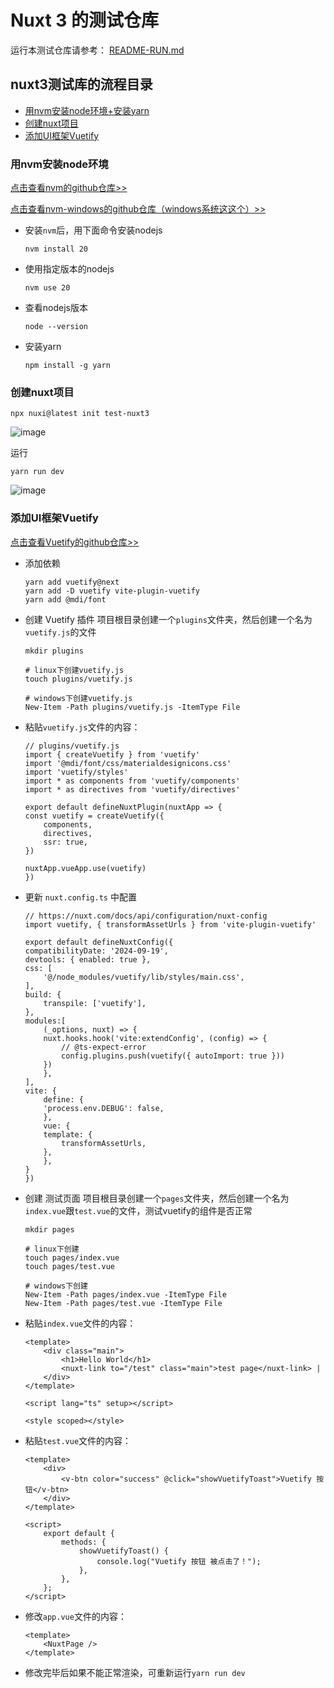 # Nuxt 3 的测试仓库

运行本测试仓库请参考： [README-RUN.md](README-RUN.md)

## nuxt3测试库的流程目录
- [用nvm安装node环境+安装yarn](#用nvm安装node环境)
- [创建nuxt项目](#创建nuxt项目)
- [添加UI框架Vuetify](#添加UI框架Vuetify)


### 用nvm安装node环境
[点击查看nvm的github仓库>>](https://github.com/nvm-sh/nvm)

[点击查看nvm-windows的github仓库（windows系统这这个）>>](https://github.com/coreybutler/nvm-windows)

- 安装`nvm`后，用下面命令安装nodejs
    ```shell
    nvm install 20
    ```

- 使用指定版本的nodejs
    ```shell
    nvm use 20
    ```

- 查看nodejs版本
    ```shell
    node --version
    ```

- 安装yarn
    ```shell
    npm install -g yarn
    ```

### 创建nuxt项目
```shell
npx nuxi@latest init test-nuxt3
```
![image](https://github.com/user-attachments/assets/f5e6f8e6-e045-4325-a010-d68beae8e6fa)

运行
```shell
yarn run dev
```
![image](https://github.com/user-attachments/assets/7be4a5ac-1517-45f6-b9c0-dcc981372ab4)


### 添加UI框架Vuetify
[点击查看Vuetify的github仓库>>](https://github.com/vuetifyjs/vuetify)

- 添加依赖
    ```shell
    yarn add vuetify@next
    yarn add -D vuetify vite-plugin-vuetify
    yarn add @mdi/font
    ```

- 创建 Vuetify 插件
项目根目录创建一个`plugins`文件夹，然后创建一个名为`vuetify.js`的文件
    ```shell
    mkdir plugins
    
    # linux下创建vuetify.js
    touch plugins/vuetify.js
    
    # windows下创建vuetify.js
    New-Item -Path plugins/vuetify.js -ItemType File
    ```
    
- 粘贴`vuetify.js`文件的内容：
    ```text
    // plugins/vuetify.js
    import { createVuetify } from 'vuetify'
    import '@mdi/font/css/materialdesignicons.css'
    import 'vuetify/styles'
    import * as components from 'vuetify/components'
    import * as directives from 'vuetify/directives'
    
    export default defineNuxtPlugin(nuxtApp => {
    const vuetify = createVuetify({
        components,
        directives,
        ssr: true,
    })
    
    nuxtApp.vueApp.use(vuetify)
    })
    ```
    
- 更新 `nuxt.config.ts` 中配置
    ```text
    // https://nuxt.com/docs/api/configuration/nuxt-config
    import vuetify, { transformAssetUrls } from 'vite-plugin-vuetify'
    
    export default defineNuxtConfig({
    compatibilityDate: '2024-09-19',
    devtools: { enabled: true },
    css: [
        '@/node_modules/vuetify/lib/styles/main.css',
    ],
    build: {
        transpile: ['vuetify'],
    },
    modules:[
        (_options, nuxt) => {
        nuxt.hooks.hook('vite:extendConfig', (config) => {
            // @ts-expect-error
            config.plugins.push(vuetify({ autoImport: true }))
        })
        },
    ],
    vite: {
        define: {
        'process.env.DEBUG': false,
        },
        vue: {
        template: {
            transformAssetUrls,
        },
        },
    }
    })
    ```

- 创建 测试页面
项目根目录创建一个`pages`文件夹，然后创建一个名为`index.vue`跟`test.vue`的文件，测试vuetify的组件是否正常
    ```shell
    mkdir pages
    
    # linux下创建
    touch pages/index.vue
    touch pages/test.vue
    
    # windows下创建
    New-Item -Path pages/index.vue -ItemType File
    New-Item -Path pages/test.vue -ItemType File
    ```
    
- 粘贴`index.vue`文件的内容：
    ```vue
    <template>
        <div class="main">
            <h1>Hello World</h1>
            <nuxt-link to="/test" class="main">test page</nuxt-link> |
        </div>
    </template>

    <script lang="ts" setup></script>

    <style scoped></style>
    ```
    
- 粘贴`test.vue`文件的内容：
    ```vue
    <template>
        <div>
            <v-btn color="success" @click="showVuetifyToast">Vuetify 按钮</v-btn>
        </div>
    </template>

    <script>
        export default {
            methods: {
                showVuetifyToast() {
                    console.log("Vuetify 按钮 被点击了！");
                },
            },
        };
    </script>
    ```
    
- 修改`app.vue`文件的内容：
    ```vue
    <template>
        <NuxtPage />
    </template>
    ```
  
- 修改完毕后如果不能正常渲染，可重新运行`yarn run dev`

    
